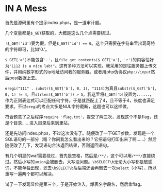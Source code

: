 # IN A Mess

首先是源码里有个提示index.phps，是一道审计题。

几个变量都是`$_GET`获取的，大概是这么几个点需要绕过。

`!$_GET['id']`要为假，但是`$_GET['id'] == 0`。这个只需要在字符串里出现奇特的字符即可，比如'0.'。

`$_GET['a']`不能包含`'.'`，且`file_get_contents($_GET['a'], 'r')`的内容恰好为`"1112 is a nice lab!"`。这有多种方法可以实现，我采用的是往服务器上传文件，并用纯数字形式的ip地址访问我的服务器。或者用php伪协议`php://input`然后post数据上去。

`eregi("111" . substr($_GET['b'], 0, 1), "1114)`为真且`substr($_GET['b'], 0, 1) != 4`，且`strlen($_GET['b']) > 5`，我这里将`$_GET['b]`设置为`......`，作为正则表达式可以匹配任何字符，于是就匹配上了4，且不等于4，长度也满足要求。不过`eregi`的考点大多是NUL字符截断，这题也可以这样做。

符合题意了之后程序`require 'flag.txt'`，提交了两三次，发现这个不是flag，还是个目录……进入目录后来到里站。

还是先访问index.phps，不过这次没有了。随便改了一下GET参数，发现是一个SQL语句的一部分（嗯？你问我怎么看出来的？它把语句打印出来了啊……）然后随便改了几下，发现语句合法返回结果，否则返回语句。

有几个明显的waf需要绕过，首先是空格，然后是`/**/`，这个可以用`/***/`直接绕过。然后小写的`union`会被删去，大写没问题。`\bSELECT\b`无论大小写都是敏感词，不能单独出现，滤去`\bSELECT\b`后后端还会再删去一次`select`（小写），所以重写一遍两个都可以解决。

试了一下发现显位是第三个，于是开始注入。爆表名字段名，然后拿flag。
